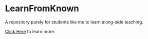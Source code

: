 # LearnFromKnown
A repository purely for students like me to learn along-side teaching.


[Click Here](Main) to learn more.

